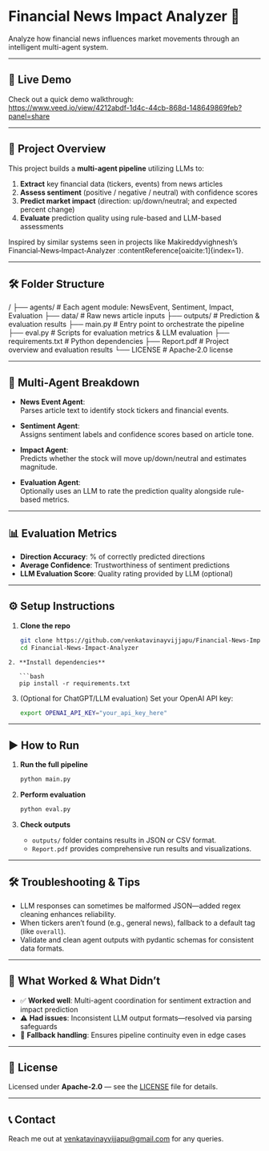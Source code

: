 
# Financial News Impact Analyzer 🚀

Analyze how financial news influences market movements through an intelligent multi-agent system.

---

## 🔗 Live Demo  
Check out a quick demo walkthrough:  
https://www.veed.io/view/4212abdf-1d4c-44cb-868d-148649869feb?panel=share  

---

## 🧠 Project Overview

This project builds a **multi-agent pipeline** utilizing LLMs to:

1. **Extract** key financial data (tickers, events) from news articles  
2. **Assess sentiment** (positive / negative / neutral) with confidence scores  
3. **Predict market impact** (direction: up/down/neutral; and expected percent change)  
4. **Evaluate** prediction quality using rule-based and LLM-based assessments  

Inspired by similar systems seen in projects like Makireddyvighnesh’s Financial‑News‑Impact‑Analyzer :contentReference[oaicite:1]{index=1}.

---

## 🛠️ Folder Structure


/
├── agents/            # Each agent module: NewsEvent, Sentiment, Impact, Evaluation
├── data/              # Raw news article inputs
├── outputs/           # Prediction & evaluation results
├── main.py            # Entry point to orchestrate the pipeline
├── eval.py            # Scripts for evaluation metrics & LLM evaluation
├── requirements.txt   # Python dependencies
├── Report.pdf         # Project overview and evaluation results
└── LICENSE            # Apache‑2.0 license


---

## 🧩 Multi-Agent Breakdown

- **News Event Agent**:  
  Parses article text to identify stock tickers and financial events.

- **Sentiment Agent**:  
  Assigns sentiment labels and confidence scores based on article tone.

- **Impact Agent**:  
  Predicts whether the stock will move up/down/neutral and estimates magnitude.

- **Evaluation Agent**:  
  Optionally uses an LLM to rate the prediction quality alongside rule-based metrics.

---

## 📊 Evaluation Metrics

- **Direction Accuracy**: % of correctly predicted directions  
- **Average Confidence**: Trustworthiness of sentiment predictions  
- **LLM Evaluation Score**: Quality rating provided by LLM (optional)

---

## ⚙️ Setup Instructions

1. **Clone the repo**  
   ```bash
   git clone https://github.com/venkatavinayvijjapu/Financial-News-Impact-Analyzer.git
   cd Financial-News-Impact-Analyzer
```
2. **Install dependencies**

   ```bash
   pip install -r requirements.txt
   ```

3. (Optional for ChatGPT/LLM evaluation)
   Set your OpenAI API key:

   ```bash
   export OPENAI_API_KEY="your_api_key_here"
   ```

---

## ▶️ How to Run

1. **Run the full pipeline**

   ```bash
   python main.py
   ```

2. **Perform evaluation**

   ```bash
   python eval.py
   ```

3. **Check outputs**

   * `outputs/` folder contains results in JSON or CSV format.
   * `Report.pdf` provides comprehensive run results and visualizations.

---

## 🛠 Troubleshooting & Tips

* LLM responses can sometimes be malformed JSON—added regex cleaning enhances reliability.
* When tickers aren’t found (e.g., general news), fallback to a default tag (like `overall`).
* Validate and clean agent outputs with pydantic schemas for consistent data formats.

---

## 👏 What Worked & What Didn’t

* ✅ **Worked well**: Multi-agent coordination for sentiment extraction and impact prediction
* ⚠️ **Had issues**: Inconsistent LLM output formats—resolved via parsing safeguards
* 🧩 **Fallback handling**: Ensures pipeline continuity even in edge cases

---

## 📄 License

Licensed under **Apache-2.0** — see the [LICENSE](LICENSE) file for details.

---

## 📞 Contact

Reach me out at venkatavinayvijjapu@gmail.com for any queries.
